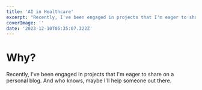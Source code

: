 ```yaml
---
title: 'AI in Healthcare'
excerpt: "Recently, I've been engaged in projects that I'm eager to share on a personal blog. And who knows, maybe I'll help someone out there."
coverImage: ''
date: '2023-12-10T05:35:07.322Z'
---
```


# Why?

Recently, I've been engaged in projects that I'm eager to share on a personal blog. And who knows, maybe I'll help someone out there.
